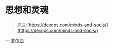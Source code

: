 # 思想和灵魂

> 原文:[https://devops.com/minds-and-souls/](https://devops.com/minds-and-souls/)

— [罗尔泊](https://devops.com/author/breselman/)